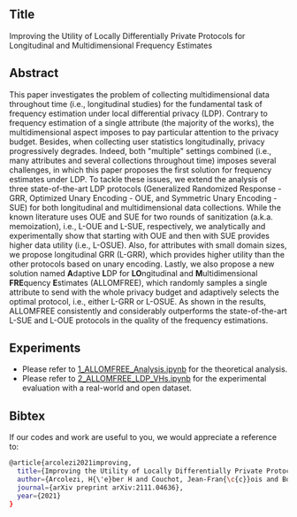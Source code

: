 ## Title
Improving the Utility of Locally Differentially Private Protocols for Longitudinal and Multidimensional Frequency Estimates

## Abstract
This paper investigates the problem of collecting multidimensional data throughout time (i.e., longitudinal studies) for the fundamental task of frequency estimation under local differential privacy (LDP). Contrary to frequency estimation of a single attribute (the majority of the works), the multidimensional aspect imposes to pay particular attention to the privacy budget. Besides, when collecting user statistics longitudinally, privacy progressively degrades. Indeed, both "multiple" settings combined (i.e., many attributes and several collections throughout time) imposes several challenges, in which this paper proposes the first solution for frequency estimates under LDP. To tackle these issues, we extend the analysis of three state-of-the-art LDP protocols (Generalized Randomized Response - GRR, Optimized Unary Encoding - OUE, and Symmetric Unary Encoding - SUE) for both longitudinal and multidimensional data collections. While the known literature uses OUE and SUE for two rounds of sanitization (a.k.a. memoization), i.e., L-OUE and L-SUE, respectively, we analytically and experimentally show that starting with OUE and then with SUE provides higher data utility (i.e., L-OSUE). Also, for attributes with small domain sizes, we propose longitudinal GRR (L-GRR), which provides higher utility than the other protocols based on unary encoding. Lastly, we also propose a new solution named **A**daptive **L**DP for **LO**ngitudinal and **M**ultidimensional **FRE**quency **E**stimates (ALLOMFREE), which randomly samples a single attribute to send with the whole privacy budget and adaptively selects the optimal protocol, i.e., either L-GRR or L-OSUE. As shown in the results, ALLOMFREE consistently and considerably outperforms the state-of-the-art L-SUE and L-OUE protocols in the quality of the frequency estimations.

## Experiments
* Please refer to [1_ALLOMFREE_Analysis.ipynb](https://github.com/hharcolezi/ldp-protocols-mobility-cdrs/blob/main/papers/%5B4%5D/1_ALLOMFREE_Analysis.ipynb) for the theoretical analysis.
* Please refer to [2_ALLOMFREE_LDP_VHs.ipynb](https://github.com/hharcolezi/ldp-protocols-mobility-cdrs/blob/main/papers/%5B4%5D/2_ALLOMFREE_LDP_VHs.ipynb) for the experimental evaluation with a real-world and open dataset.

## Bibtex
If our codes and work are useful to you, we would appreciate a reference to:
```bash
@article{arcolezi2021improving,
  title={Improving the Utility of Locally Differentially Private Protocols for Longitudinal and Multidimensional Frequency Estimates},
  author={Arcolezi, H{\'e}ber H and Couchot, Jean-Fran{\c{c}}ois and Bouna, Bechara Al and Xiao, Xiaokui},
  journal={arXiv preprint arXiv:2111.04636},
  year={2021}
}
```

